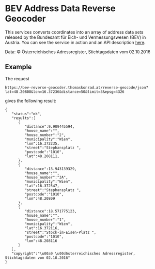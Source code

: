 BEV Address Data Reverse Geocoder
=================================

This services converts coordinates into an array of address data sets released by the Bundesamt für Eich- und
Vermessungswesen (BEV) in Austria. You can see the service in action and an API description
[here](https://bev-reverse-geocoder.thomaskonrad.at/).

Data: © Österreichisches Adressregister, Stichtagsdaten vom 02.10.2016

Example
-------

The request

```
https://bev-reverse-geocoder.thomaskonrad.at/reverse-geocode/json?lat=48.20808&lon=16.37236&distance=50&limit=3&epsg=4326
```

gives the following result:

```
{
   "status":"ok",
   "results":[
      {
         "distance":9.909445594,
         "house_name":"",
         "house_number":"2",
         "municipality":"Wien",
         "lon":16.372235,
         "street":"Stephansplatz ",
         "postcode":"1010",
         "lat":48.208111,
      },
      {
         "distance":13.943139329,
         "house_name":"",
         "house_number":"3A",
         "municipality":"Wien",
         "lat":16.372547,
         "street":"Stephansplatz ",
         "postcode":"1010",
         "lon":48.20809
      },
      {
         "distance":18.571775123,
         "house_name":"",
         "house_number":"1",
         "municipality":"Wien",
         "lat":16.372116,
         "street":"Stock-im-Eisen-Platz ",
         "postcode":"1010",
         "lon":48.208116
      }
   ],
   "copyright":"\u00a9 \u00d6sterreichisches Adressregister, Stichtagsdaten vom 02.10.2016"
}
```
